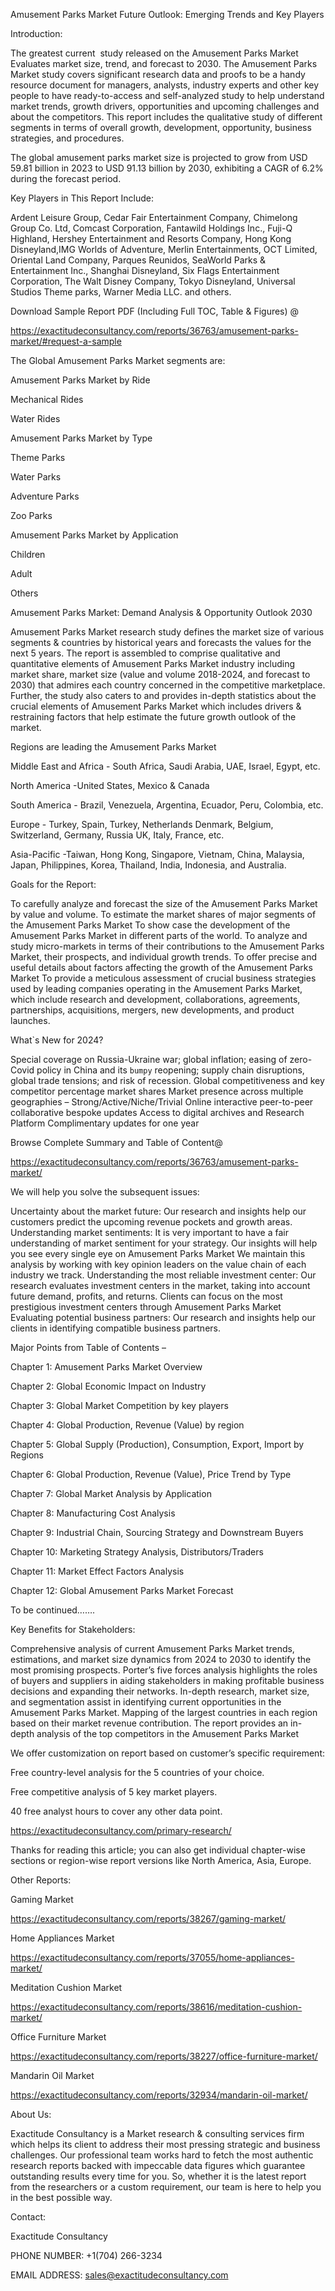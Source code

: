 Amusement Parks Market Future Outlook: Emerging Trends and Key Players

Introduction:

The greatest current  study released on the Amusement Parks Market Evaluates market size, trend, and forecast to 2030. The Amusement Parks Market study covers significant research data and proofs to be a handy resource document for managers, analysts, industry experts and other key people to have ready-to-access and self-analyzed study to help understand market trends, growth drivers, opportunities and upcoming challenges and about the competitors. This report includes the qualitative study of different segments in terms of overall growth, development, opportunity, business strategies, and procedures.

The global amusement parks market size is projected to grow from USD 59.81 billion in 2023 to USD 91.13 billion by 2030, exhibiting a CAGR of 6.2% during the forecast period.

Key Players in This Report Include: 

Ardent Leisure Group, Cedar Fair Entertainment Company, Chimelong Group Co. Ltd, Comcast Corporation, Fantawild Holdings Inc., Fuji-Q Highland, Hershey Entertainment and Resorts Company, Hong Kong Disneyland,IMG Worlds of Adventure, Merlin Entertainments, OCT Limited, Oriental Land Company, Parques Reunidos, SeaWorld Parks & Entertainment Inc., Shanghai Disneyland, Six Flags Entertainment Corporation, The Walt Disney Company, Tokyo Disneyland, Universal Studios Theme parks, Warner Media LLC. and others.

Download Sample Report PDF (Including Full TOC, Table & Figures) @ 

https://exactitudeconsultancy.com/reports/36763/amusement-parks-market/#request-a-sample

The Global Amusement Parks Market segments are:

Amusement Parks Market by Ride

Mechanical Rides

Water Rides

Amusement Parks Market by Type

Theme Parks

Water Parks

Adventure Parks

Zoo Parks

Amusement Parks Market by Application

Children

Adult

Others

Amusement Parks Market: Demand Analysis & Opportunity Outlook 2030

Amusement Parks Market research study defines the market size of various segments & countries by historical years and forecasts the values for the next 5 years. The report is assembled to comprise qualitative and quantitative elements of Amusement Parks Market industry including market share, market size (value and volume 2018-2024, and forecast to 2030) that admires each country concerned in the competitive marketplace. Further, the study also caters to and provides in-depth statistics about the crucial elements of Amusement Parks Market which includes drivers & restraining factors that help estimate the future growth outlook of the market.

Regions are leading the Amusement Parks Market

Middle East and Africa - South Africa, Saudi Arabia, UAE, Israel, Egypt, etc.

North America -United States, Mexico & Canada

South America - Brazil, Venezuela, Argentina, Ecuador, Peru, Colombia, etc.

Europe - Turkey, Spain, Turkey, Netherlands Denmark, Belgium, Switzerland, Germany, Russia UK, Italy, France, etc.

Asia-Pacific -Taiwan, Hong Kong, Singapore, Vietnam, China, Malaysia, Japan, Philippines, Korea, Thailand, India, Indonesia, and Australia.

Goals for the Report:

To carefully analyze and forecast the size of the Amusement Parks Market by value and volume.
To estimate the market shares of major segments of the Amusement Parks Market
To show case the development of the Amusement Parks Market in different parts of the world.
To analyze and study micro-markets in terms of their contributions to the Amusement Parks Market, their prospects, and individual growth trends.
To offer precise and useful details about factors affecting the growth of the Amusement Parks Market
To provide a meticulous assessment of crucial business strategies used by leading companies operating in the Amusement Parks Market, which include research and development, collaborations, agreements, partnerships, acquisitions, mergers, new developments, and product launches.

What`s New for 2024?

Special coverage on Russia-Ukraine war; global inflation; easing of zero-Covid policy in China and its `bumpy` reopening; supply chain disruptions, global trade tensions; and risk of recession.
Global competitiveness and key competitor percentage market shares
Market presence across multiple geographies – Strong/Active/Niche/Trivial
Online interactive peer-to-peer collaborative bespoke updates
Access to digital archives and Research Platform
Complimentary updates for one year

Browse Complete Summary and Table of Content@ 

https://exactitudeconsultancy.com/reports/36763/amusement-parks-market/

We will help you solve the subsequent issues:

Uncertainty about the market future: Our research and insights help our customers predict the upcoming revenue pockets and growth areas.
Understanding market sentiments: It is very important to have a fair understanding of market sentiment for your strategy. Our insights will help you see every single eye on Amusement Parks Market We maintain this analysis by working with key opinion leaders on the value chain of each industry we track.
Understanding the most reliable investment center: Our research evaluates investment centers in the market, taking into account future demand, profits, and returns. Clients can focus on the most prestigious investment centers through Amusement Parks Market
Evaluating potential business partners: Our research and insights help our clients in identifying compatible business partners.

Major Points from Table of Contents –

Chapter 1: Amusement Parks Market Overview

Chapter 2: Global Economic Impact on Industry

Chapter 3: Global Market Competition by key players

Chapter 4: Global Production, Revenue (Value) by region

Chapter 5: Global Supply (Production), Consumption, Export, Import by Regions

Chapter 6: Global Production, Revenue (Value), Price Trend by Type

Chapter 7: Global Market Analysis by Application

Chapter 8: Manufacturing Cost Analysis

Chapter 9: Industrial Chain, Sourcing Strategy and Downstream Buyers

Chapter 10: Marketing Strategy Analysis, Distributors/Traders

Chapter 11: Market Effect Factors Analysis

Chapter 12: Global Amusement Parks Market Forecast

To be continued…….

Key Benefits for Stakeholders:

Comprehensive analysis of current Amusement Parks Market trends, estimations, and market size dynamics from 2024 to 2030 to identify the most promising prospects.
Porter’s five forces analysis highlights the roles of buyers and suppliers in aiding stakeholders in making profitable business decisions and expanding their networks.
In-depth research, market size, and segmentation assist in identifying current opportunities in the Amusement Parks Market.
Mapping of the largest countries in each region based on their market revenue contribution.
The report provides an in-depth analysis of the top competitors in the Amusement Parks Market

We offer customization on report based on customer’s specific requirement:

Free country-level analysis for the 5 countries of your choice.

Free competitive analysis of 5 key market players.

40 free analyst hours to cover any other data point.

https://exactitudeconsultancy.com/primary-research/

Thanks for reading this article; you can also get individual chapter-wise sections or region-wise report versions like North America, Asia, Europe.

Other Reports:

Gaming Market

https://exactitudeconsultancy.com/reports/38267/gaming-market/

Home Appliances Market

https://exactitudeconsultancy.com/reports/37055/home-appliances-market/

Meditation Cushion Market

https://exactitudeconsultancy.com/reports/38616/meditation-cushion-market/

Office Furniture Market

https://exactitudeconsultancy.com/reports/38227/office-furniture-market/

Mandarin Oil Market

https://exactitudeconsultancy.com/reports/32934/mandarin-oil-market/

About Us:

Exactitude Consultancy is a Market research & consulting services firm which helps its client to address their most pressing strategic and business challenges. Our professional team works hard to fetch the most authentic research reports backed with impeccable data figures which guarantee outstanding results every time for you. So, whether it is the latest report from the researchers or a custom requirement, our team is here to help you in the best possible way.

Contact: 

Exactitude Consultancy

PHONE NUMBER: +1(704) 266-3234

EMAIL ADDRESS: sales@exactitudeconsultancy.com
